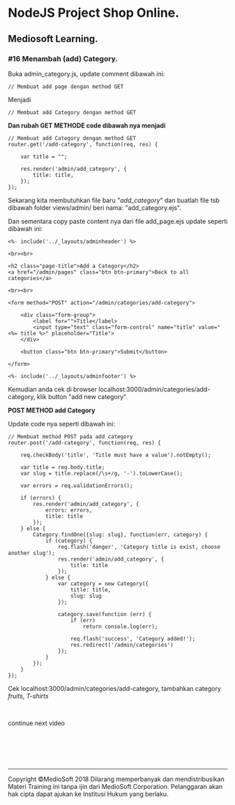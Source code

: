 # NodeJS Project Shop Online.

## Mediosoft Learning.

### #16 Menambah (add) Category.

Buka admin_category.js, update comment dibawah ini:

	// Membuat add page dengan method GET
	
Menjadi 

	// Membuat add Category dengan method GET
	
**Dan rubah GET METHODE code dibawah nya menjadi**	
	
	// Membuat add Category dengan method GET
	router.get('/add-category', function(req, res) {

		var title = "";

		res.render('admin/add_category', {
			title: title,
		});
	});
	
Sekarang kita membutuhkan file baru "*add_category*" dan buatlah file tsb dibawah folder views/admin/ beri nama: "add_category.ejs".

Dan sementara copy paste content nya dari file add_page.ejs update seperti dibawah ini:

	<%- include('../_layouts/adminheader') %>

	<br><br>

	<h2 class="page-title">Add a Category</h2>
	<a href="/admin/pages" class="btn btn-primary">Back to all categories</a>

	<br><br>

	<form method="POST" action="/admin/categories/add-category">

		<div class="form-group">
			<label for="">Title</label>
			<input type="text" class="form-control" name="title" value="<%= title %>" placeholder="Title">
		</div>

		<button class="btn btn-primary">Submit</button>

	</form>

	<%- include('../_layouts/adminfooter') %>

Kemudian anda cek di browser localhost:3000/admin/categories/add-category, klik button "add new category".

**POST METHOD add Category**

Update code nya seperti dibawah ini:

	// Membuat method POST pada add category
	router.post('/add-category', function(req, res) {

		req.checkBody('title', 'Title must have a value').notEmpty();
		
		var title = req.body.title;
		var slug = title.replace(/\s+/g, '-').toLowerCase();
		
		var errors = req.validationErrors();

		if (errors) {
			res.render('admin/add_category', {
				errors: errors,
				title: title
			});
		} else {
			Category.findOne({slug: slug}, function(err, category) {
				if (category) {
					req.flash('danger', 'Category title is exist, choose another slug');
					res.render('admin/add_category', {
						title: title
					});
				} else {
					var category = new Category({
						title: title,
						slug: slug
					});

					category.save(function (err) {
						if (err)
							return console.log(err);

						req.flash('success', 'Category added!');
						res.redirect('/admin/categories')
					});
				}
			});
		}
	});

Cek localhost:3000/admin/categories/add-category, tambahkan category *fruits*, *T-shirts*
























<br>

continue next video




















<br><br><br><br>

---
Copyright &copy;MedioSoft 2018 
Dilarang memperbanyak dan mendistribusikan Materi Training ini tanpa ijin dari MedioSoft Corporation. Pelanggaran akan hak cipta dapat ajukan ke Institusi Hukum yang berlaku.